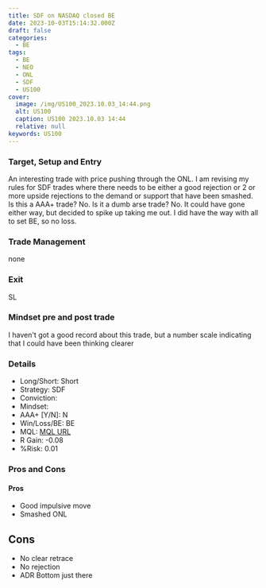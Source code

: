 ```yaml
---
title: SDF on NASDAQ closed BE
date: 2023-10-03T15:14:32.000Z
draft: false
categories:
  - BE
tags:
  - BE
  - NEO
  - ONL
  - SDF
  - US100
cover:
  image: /img/US100_2023.10.03_14:44.png
  alt: US100
  caption: US100 2023.10.03 14:44
  relative: null
keywords: US100
---
```


### Target, Setup and Entry
An interesting trade with price pushing through the ONL. I am revising my rules for SDF trades where there needs to be either a good rejection or 2 or more upside rejections to the demand or support that have been smashed. Is this a AAA+ trade? No. Is it a dumb arse trade? No. It could have gone either way, but decided to spike up taking me out. I did have the way with all to set BE, so no loss.
### Trade Management
none
### Exit
SL 
### Mindset pre and post trade
I haven't got a good record about this trade, but a number scale indicating that I could have been thinking clearer 

### Details
- Long/Short: Short
- Strategy: SDF
- Conviction: 
- Mindset:
- AAA+ [Y/N]: N
- Win/Loss/BE: BE
- MQL: [MQL URL](https://www.mql5.com/en/charts/18313172/us100-cash-m1-ftmo-s-r)
- R Gain: -0.08
- %Risk: 0.01

### Pros and Cons
#### Pros
- Good impulsive move
- Smashed ONL
## Cons
- No clear retrace
- No rejection
- ADR Bottom just there
